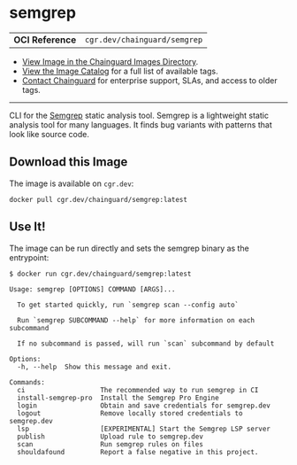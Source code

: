 <!--monopod:start-->
# semgrep
| | |
| - | - |
| **OCI Reference** | `cgr.dev/chainguard/semgrep` |


* [View Image in the Chainguard Images Directory](https://images.chainguard.dev/directory/image/semgrep/overview).
* [View the Image Catalog](https://console.chainguard.dev/images/catalog) for a full list of available tags.
* [Contact Chainguard](https://www.chainguard.dev/chainguard-images) for enterprise support, SLAs, and access to older tags.

---
<!--monopod:end-->

<!--overview:start-->
CLI for the [Semgrep](https://semgrep.dev) static analysis tool. Semgrep is a lightweight static analysis tool for many languages. It finds bug variants with patterns that look like source code.
<!--overview:end-->

<!--getting:start-->
## Download this Image
The image is available on `cgr.dev`:

```
docker pull cgr.dev/chainguard/semgrep:latest
```
<!--getting:end-->

<!--body:start-->
## Use It!

The image can be run directly and sets the semgrep binary as the entrypoint:

```shell
$ docker run cgr.dev/chainguard/semgrep:latest

Usage: semgrep [OPTIONS] COMMAND [ARGS]...

  To get started quickly, run `semgrep scan --config auto`

  Run `semgrep SUBCOMMAND --help` for more information on each subcommand

  If no subcommand is passed, will run `scan` subcommand by default

Options:
  -h, --help  Show this message and exit.

Commands:
  ci                   The recommended way to run semgrep in CI
  install-semgrep-pro  Install the Semgrep Pro Engine
  login                Obtain and save credentials for semgrep.dev
  logout               Remove locally stored credentials to semgrep.dev
  lsp                  [EXPERIMENTAL] Start the Semgrep LSP server
  publish              Upload rule to semgrep.dev
  scan                 Run semgrep rules on files
  shouldafound         Report a false negative in this project.

```
<!--body:end-->
